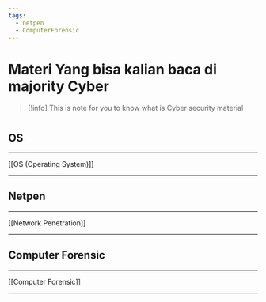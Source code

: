 ```yaml
---
tags:
  - netpen
  - ComputerForensic
---
```



# Materi Yang bisa kalian baca  di majority Cyber

>[!info]
>This is note for you to know what is Cyber security material

# 


	
## OS
---
[[OS (Operating System)]]

---


## Netpen
---
[[Network Penetration]]

---

## Computer Forensic
---
[[Computer Forensic]]

---


